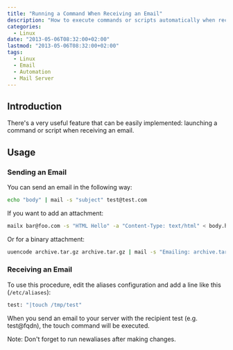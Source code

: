 ```yaml
---
title: "Running a Command When Receiving an Email"
description: "How to execute commands or scripts automatically when receiving emails on a Linux system."
categories:
  - Linux
date: "2013-05-06T08:32:00+02:00"
lastmod: "2013-05-06T08:32:00+02:00"
tags:
  - Linux
  - Email
  - Automation
  - Mail Server
---
```


## Introduction

There's a very useful feature that can be easily implemented: launching a command or script when receiving an email.

## Usage

### Sending an Email

You can send an email in the following way:

```bash
echo "body" | mail -s "subject" test@test.com
```

If you want to add an attachment:

```bash
mailx bar@foo.com -s "HTML Hello" -a "Content-Type: text/html" < body.htm
```

Or for a binary attachment:

```bash
uuencode archive.tar.gz archive.tar.gz | mail -s "Emailing: archive.tar.gz" user@example.com
```

### Receiving an Email

To use this procedure, edit the aliases configuration and add a line like this (`/etc/aliases`):

```bash
test: "|touch /tmp/test"
```

When you send an email to your server with the recipient test (e.g. test@fqdn), the touch command will be executed.

Note: Don't forget to run newaliases after making changes.
